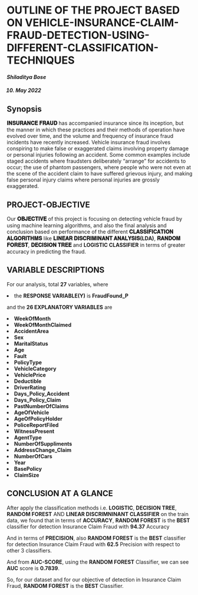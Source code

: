 <!DOCTYPE html>

<html xmlns="http://www.w3.org/1999/xhtml">

<head>

<meta charset="utf-8">
<meta http-equiv="Content-Type" content="text/html; charset=utf-8" />
<meta name="generator" content="pandoc" />

<meta name="author" content="SHILADITYA BOSE" />

<div class="container-fluid main-container">

<div id="header">
<h1 class="title">OUTLINE OF THE PROJECT BASED ON VEHICLE-INSURANCE-CLAIM-FRAUD-DETECTION-USING-DIFFERENT-CLASSIFICATION-TECHNIQUES</h1>
<h4 class="author"><em>Shiladitya Bose</em></h4>
<h4 class="date"><em><ol start="10" style="list-style-type: decimal">
<li>May 2022</li>
</ol></em></h4>
</div>


<div id="synopsis" class="section level2">
<h2>Synopsis</h2>
<p><b> 𝐈𝐍𝐒𝐔𝐑𝐀𝐍𝐂𝐄 𝐅𝐑𝐀𝐔𝐃</b> has accompanied insurance since its inception, but the manner in which these practices and their methods of operation have evolved over time, and the volume and frequency of insurance fraud incidents have recently increased. Vehicle insurance fraud involves conspiring to make false or exaggerated claims involving property damage or personal injuries following an accident. Some common examples include staged accidents where fraudsters deliberately “arrange” for accidents to occur; the use of phantom passengers, where people who were not even at the scene of the accident claim to have suffered grievous injury, and making false personal injury claims where personal injuries are grossly exaggerated.</p>
</div>
<div id="PROJECT OBJECTIVE" class="section level2">
<h2>PROJECT-OBJECTIVE</h2>
<p>Our <b>𝐎𝐁𝐉𝐄𝐂𝐓𝐈𝐕𝐄</b> of this project is focusing on detecting vehicle fraud by using machine learning algorithms, and also the final analysis and conclusion based on performance of the different <b>𝐂𝐋𝐀𝐒𝐒𝐈𝐅𝐈𝐂𝐀𝐓𝐈𝐎𝐍 𝐀𝐋𝐆𝐎𝐑𝐈𝐓𝐇𝐌𝐒</b> like <b>𝐋𝐈𝐍𝐄𝐀𝐑 𝐃𝐈𝐒𝐂𝐑𝐈𝐌𝐈𝐍𝐀𝐍𝐓 𝐀𝐍𝐀𝐋𝐘𝐒𝐈𝐒(LDA)</b>, <b>𝐑𝐀𝐍𝐃𝐎𝐌 𝐅𝐎𝐑𝐄𝐒𝐓</b>, <b>𝐃𝐄𝐂𝐈𝐒𝐈𝐎𝐍 𝐓𝐑𝐄𝐄</b> and <b>LOGISTIC CLASSIFIER</b> in terms of greater accuracy in predicting the fraud.</p>
</div>

<div id="VARIABLE DESCRIPTIONS" class="section level3">
<h2>VARIABLE DESCRIPTIONS</h2>
<p>For our analysis, total <b>27</b> variables, where</p>
<li>the <b>RESPONSE VARIABLE(Y)</b> is <b>FraudFound_P</b> </li>
<p>and the <b>26 EXPLANATORY VARIABLES</b> are </p>
<li><b>WeekOfMonth</b></li> 
<li><b>WeekOfMonthClaimed</b></li>
<li><b>AccidentArea</b></li>
<li><b>Sex</b></li>
<li><b>MaritalStatus</b></li>
<li><b>Age</b></li>
<li><b>Fault</b></li>
<li><b>PolicyType</b></li>
<li><b>VehicleCategory</b></li>
<li><b>VehiclePrice</b></li>
<li><b>Deductible</b></li>
<li><b>DriverRating</b></li>
<li><b>Days_Policy_Accident</b></li>
<li><b>Days_Policy_Claim</b></li>
<li><b>PastNumberOfClaims</b></li>
<li><b>AgeOfVehicle</b></li>
<li><b>AgeOfPolicyHolder</b></li>
<li><b>PoliceReportFiled</b></li>
<li><b>WitnessPresent</b></li>
<li><b>AgentType</b></li>
<li><b>NumberOfSuppliments</b></li>
<li><b>AddressChange_Claim</b></li>
<li><b>NumberOfCars</b></li>
<li><b>Year</b></li>
<li><b>BasePolicy</b></li>
<li><b>ClaimSize</b></li>
</div>
<div id="CONCLUSION AT A GLANCE" class="section level3">
<h2>CONCLUSION AT A GLANCE</h2>
<p>After apply the classification methods i.e. <b>LOGISTIC</b>, <b>DECISION TREE</b>, <b>RANDOM FOREST</b> AND
<b>LINEAR DISCRIMNINANT CLASSIFIER</b> on the train data, we found that in terms of
<b>ACCURACY</b>, <b>RANDOM FOREST</b> is the <b>BEST</b> classifier for detection Insurance Claim Fraud with
<b>94.37</b> Accuracy</p>
<p>And in terms of <b>PRECISION</b>, also <b>RANDOM FOREST</b> is the <b>BEST</b> classifier for detection
Insurance Claim Fraud with <b>62.5</b> Precision with respect to other 3 classifiers.</p>
And from <b>AUC-SCORE</b>, using the <b>RANDOM FOREST</b> Classifier, we can see
<b>AUC</b> score is <b>0.7839</b>.</p>
<p>So, for our dataset and for our objective of detection in Insurance Claim
Fraud, <b>RANDOM FOREST</b> is the <b>BEST</b> Classifier.
</div>
</body>
</html>
